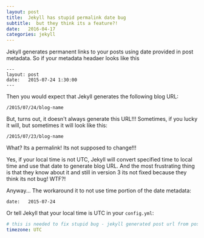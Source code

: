 ```yaml
---
layout: post
title:  Jekyll has stupid permalink date bug
subtitle:  but they think its a feature?!
date:   2016-04-17
categories: jekyll 
---
```


Jekyll generates permanent links to your posts using date provided in post metadata.
So if your metadata headaer looks like this

```
---
layout: post
date:   2015-07-24 1:30:00
---
```

Then you would expect that Jekyll generates the following blog URL:

```
/2015/07/24/blog-name
```

But, turns out, it doesn't always generate this URL!!! Sometimes, if you lucky it will, but sometimes it will look like this:

```
/2015/07/23/blog-name
```

What? Its a permalink! Its not supposed to change!!!

Yes, if your local time is not UTC, Jekyll will convert specified time to local time and use that date to generate blog URL. And the most frustrating thing is that they know about it and still in version 3 its not fixed because they think its not  bug! WTF?!

Anyway... The workaround it to not use time portion of the date metadata: 

```
date:   2015-07-24
```

Or tell Jekyll that your local time is UTC in your  `config.yml`:

```yml
# this is needed to fix stupid bug - jekyll generated post url from post metadata using local timezone. So if you provide time portion of the date, you might get link generated day later or earlier!
timezone: UTC
```
